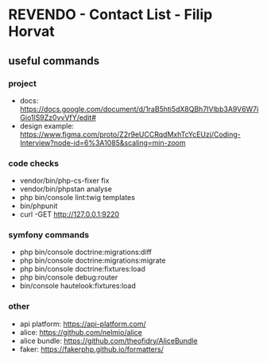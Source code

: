 # REVENDO - Contact List - Filip Horvat

## useful commands

### project
- docs: https://docs.google.com/document/d/1raB5hti5dX8QBh7IVlbb3A9V6W7iGio1lS9Zz0vvVfY/edit#
- design example: https://www.figma.com/proto/Z2r9eUCCRqdMxhTcYcEUzj/Coding-Interview?node-id=6%3A1085&scaling=min-zoom

### code checks
- vendor/bin/php-cs-fixer fix
- vendor/bin/phpstan analyse
- php bin/console lint:twig templates
- bin/phpunit
- curl -GET http://127.0.0.1:9220

### symfony commands
- php bin/console doctrine:migrations:diff
- php bin/console doctrine:migrations:migrate
- php bin/console doctrine:fixtures:load
- php bin/console debug:router
- bin/console hautelook:fixtures:load


### other
- api platform: https://api-platform.com/
- alice: https://github.com/nelmio/alice
- alice bundle: https://github.com/theofidry/AliceBundle
- faker: https://fakerphp.github.io/formatters/
